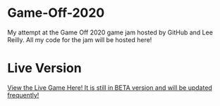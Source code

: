 # Game-Off-2020
My attempt at the Game Off 2020 game jam hosted by GitHub and Lee Reilly. All my code for the jam will be hosted here!

# Live Version
[View the Live Game Here! It is still in BETA version and will be updated frequently!](https://landonlloyd.github.io/Game-Off-2020/)
